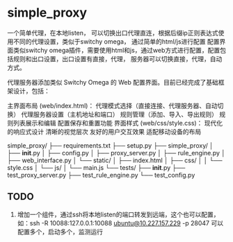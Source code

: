 # simple_proxy
一个简单代理，在本地listen， 可以切换出口代理直连，根据后缀ip正则表达式使用不同的代理设置，类似于switchy omega， 通过简单的html/js进行配置
配置界面类似switchy omega插件，需要使用html和js，通过web方式进行配置，配置包括规则和出口设置，出口设置有直接，代理， 服务器可以切换直接，代理，自动方式。


代理服务器添加类似 Switchy Omega 的 Web 配置界面。目前已经完成了基础框架设计，包括：

主界面布局 (web/index.html)：
代理模式选择（直接连接、代理服务器、自动切换）
代理服务器设置（主机地址和端口）
规则管理（添加、导入、导出规则）
规则列表展示和编辑
配置保存和重置功能
界面样式 (web/css/style.css)：
现代化的响应式设计
清晰的视觉层次
友好的用户交互效果
适配移动设备的布局

simple_proxy/
├── requirements.txt
├── setup.py
├── simple_proxy/
│   ├── __init__.py
│   ├── config.py
│   ├── proxy_server.py
│   ├── rule_engine.py
│   ├── web_interface.py
│   └── static/
│       ├── index.html
│       ├── css/
│       │   └── style.css
│       └── js/
│           └── main.js
└── tests/
    ├── __init__.py
    ├── test_proxy_server.py
    ├── test_rule_engine.py
    └── test_config.py

## TODO
1. 增加一个组件，通过ssh将本地listen的端口转发到远端，这个也可以配置，如：ssh -R 10088:127.0.0.1:10088 ubuntu@10.227.157.229 -p 28047
   可以配置多个，启动多个，监测运行

